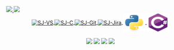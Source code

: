 
  <a href="https://github.com/sergiojoao3240">
  <img height="170em" src="https://github-readme-stats.vercel.app/api?username=sergiojoao3240&show_icons=true&theme=dark&include_all_commits=true&count_private=true"/>
  <img height="170em" src="https://github-readme-stats.vercel.app/api/top-langs/?username=sergiojoao3240&layout=compact&langs_count=7&theme=dark"/>
<br>
    
<div style="display: inline_block" align="center">
  <img align="center" alt="SJ-VS" height="50" width="60" src="https://cdn.jsdelivr.net/gh/devicons/devicon/icons/vscode/vscode-original.svg" />
  <img align="center" alt="SJ-C" height="50" width="60" src="https://cdn.jsdelivr.net/gh/devicons/devicon/icons/c/c-original.svg" />
  <img align="center" alt="SJ-Git" height="50" width="60" src="https://cdn.jsdelivr.net/gh/devicons/devicon/icons/git/git-original.svg" />
  <img align="center" alt="SJ-Jira" height="50" width="60" src="https://cdn.jsdelivr.net/gh/devicons/devicon/icons/jira/jira-original.svg" />
  <img align="center" alt="SJ-Python" height="50" width="60" src="https://raw.githubusercontent.com/devicons/devicon/master/icons/python/python-original.svg">
  <img align="center" alt="SJ-Csharp" height="50" width="60" src="https://raw.githubusercontent.com/devicons/devicon/master/icons/csharp/csharp-original.svg">

</div><br>
  
<div align="center"> 
  <a href="https://www.instagram.com/sergio_joao3240/0" target="_blank"><img src="https://img.shields.io/badge/-Instagram-%23E4405F?style=for-the-badge&logo=instagram&logoColor=white" target="_blank"></a>
 <a href="https://discord.com/channels/@me" target="_blank"><img src="https://img.shields.io/badge/Discord-7289DA?style=for-the-badge&logo=discord&logoColor=white" target="_blank"></a> 
  <a href = "mailto:sergiojoao3240@gmail.com"><img src="https://img.shields.io/badge/-Gmail-%23333?style=for-the-badge&logo=gmail&logoColor=white" target="_blank"></a>
  <a href="https://www.linkedin.com/in/s%C3%A9rgio-gon%C3%A7alves-64b6541b7/" target="_blank"><img src="https://img.shields.io/badge/-LinkedIn-%230077B5?style=for-the-badge&logo=linkedin&logoColor=white" target="_blank"></a> 
  
</div>
